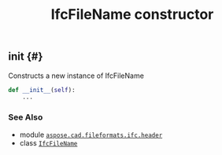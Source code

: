 ﻿---
title: IfcFileName constructor
second_title: Aspose.CAD for Python via .NET API References
description: 
type: docs
weight: 10
url: /aspose.cad.fileformats.ifc.header/ifcfilename/__init__/
is_root: false
---

## __init__ {#}

Constructs a new instance of IfcFileName



```python
def __init__(self):
    ...
```





### See Also
* module [`aspose.cad.fileformats.ifc.header`](../../)
* class [`IfcFileName`](/cad/python-net/aspose.cad.fileformats.ifc.header/ifcfilename)
